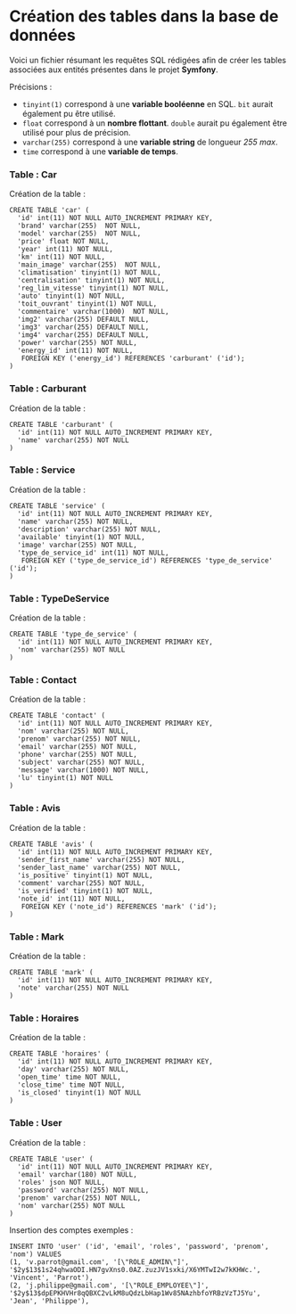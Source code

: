   # Création des tables dans la base de données

Voici un fichier résumant les requêtes SQL rédigées afin de créer les tables associées aux entités présentes dans le projet **Symfony**.

Précisions :
* `tinyint(1)` correspond à une **variable booléenne** en SQL. `bit` aurait également pu être utilisé.
* `float` correspond à un **nombre flottant**. `double` aurait pu également être utilisé pour plus de précision.
* `varchar(255)` correspond à une **variable string** de longueur *255 max*.
* `time` correspond à une **variable de temps**.

### Table : Car 

Création de la table :

```
CREATE TABLE 'car' (
  'id' int(11) NOT NULL AUTO_INCREMENT PRIMARY KEY,
  'brand' varchar(255)  NOT NULL,
  'model' varchar(255)  NOT NULL,
  'price' float NOT NULL,
  'year' int(11) NOT NULL,
  'km' int(11) NOT NULL,
  'main_image' varchar(255)  NOT NULL,
  'climatisation' tinyint(1) NOT NULL,
  'centralisation' tinyint(1) NOT NULL,
  'reg_lim_vitesse' tinyint(1) NOT NULL,
  'auto' tinyint(1) NOT NULL,
  'toit_ouvrant' tinyint(1) NOT NULL,
  'commentaire' varchar(1000)  NOT NULL,
  'img2' varchar(255) DEFAULT NULL,
  'img3' varchar(255) DEFAULT NULL,
  'img4' varchar(255) DEFAULT NULL,
  'power' varchar(255) NOT NULL,
  'energy_id' int(11) NOT NULL,
   FOREIGN KEY ('energy_id') REFERENCES 'carburant' ('id');
)
```

### Table : Carburant

Création de la table :

```
CREATE TABLE 'carburant' (
  'id' int(11) NOT NULL AUTO_INCREMENT PRIMARY KEY,
  'name' varchar(255) NOT NULL
)
```

### Table : Service

Création de la table :

```
CREATE TABLE 'service' (
  'id' int(11) NOT NULL AUTO_INCREMENT PRIMARY KEY,
  'name' varchar(255) NOT NULL,
  'description' varchar(255) NOT NULL,
  'available' tinyint(1) NOT NULL,
  'image' varchar(255) NOT NULL,
  'type_de_service_id' int(11) NOT NULL,
   FOREIGN KEY ('type_de_service_id') REFERENCES 'type_de_service' ('id');
)
```

### Table : TypeDeService

Création de la table :

```
CREATE TABLE 'type_de_service' (
  'id' int(11) NOT NULL AUTO_INCREMENT PRIMARY KEY,
  'nom' varchar(255) NOT NULL
)
```



### Table : Contact

Création de la table :

```
CREATE TABLE 'contact' (
  'id' int(11) NOT NULL AUTO_INCREMENT PRIMARY KEY,
  'nom' varchar(255) NOT NULL,
  'prenom' varchar(255) NOT NULL,
  'email' varchar(255) NOT NULL,
  'phone' varchar(255) NOT NULL,
  'subject' varchar(255) NOT NULL,
  'message' varchar(1000) NOT NULL,
  'lu' tinyint(1) NOT NULL
)
```

### Table : Avis

Création de la table :

```
CREATE TABLE 'avis' (
  'id' int(11) NOT NULL AUTO_INCREMENT PRIMARY KEY,
  'sender_first_name' varchar(255) NOT NULL,
  'sender_last_name' varchar(255) NOT NULL,
  'is_positive' tinyint(1) NOT NULL,
  'comment' varchar(255) NOT NULL,
  'is_verified' tinyint(1) NOT NULL,
  'note_id' int(11) NOT NULL,
   FOREIGN KEY ('note_id') REFERENCES 'mark' ('id');
)
```

### Table : Mark

Création de la table :

```
CREATE TABLE 'mark' (
  'id' int(11) NOT NULL AUTO_INCREMENT PRIMARY KEY,
  'note' varchar(255) NOT NULL
)
```
### Table : Horaires

Création de la table :

```
CREATE TABLE 'horaires' (
  'id' int(11) NOT NULL AUTO_INCREMENT PRIMARY KEY,
  'day' varchar(255) NOT NULL,
  'open_time' time NOT NULL,
  'close_time' time NOT NULL,
  'is_closed' tinyint(1) NOT NULL
)
```

### Table : User

Création de la table :

```
CREATE TABLE 'user' (
  'id' int(11) NOT NULL AUTO_INCREMENT PRIMARY KEY,
  'email' varchar(180) NOT NULL,
  'roles' json NOT NULL,
  'password' varchar(255) NOT NULL,
  'prenom' varchar(255) NOT NULL,
  'nom' varchar(255) NOT NULL
)
```

Insertion des comptes exemples :

```
INSERT INTO 'user' ('id', 'email', 'roles', 'password', 'prenom', 'nom') VALUES
(1, 'v.parrot@gmail.com', '[\"ROLE_ADMIN\"]', '$2y$13$1s24qhwaODI.HN7gvXns0.0AZ.zuzJV1sxki/X6YMTwI2w7kKHWc.', 'Vincent', 'Parrot'),
(2, 'j.philippe@gmail.com', '[\"ROLE_EMPLOYEE\"]', '$2y$13$dpEPKHVHr8qQBXC2vLkM8uQdzLbHap1Wv85NAzhbfoYRBzVzTJ5Yu', 'Jean', 'Philippe'),
```

